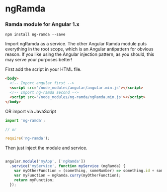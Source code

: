 # ngRamda

### Ramda module for Angular 1.x

``` npm install ng-ramda --save ```

Import ngRamda as a service. The other Angular Ramda module puts everything in the root scope, which is an Angular antipattern for obvious reason. If you like using the Angular injection pattern, as you should, this may serve your purposes better!

First add the script in your HTML file.
```html
<body>
  <!-- Import angular first -->
  <script src='/node_modules/angular/angular.min.js'></script>
  <!-- Import ng-ramda second -->
  <script src='/node_modules/ng-ramda/ngRamda.min.js'></script>
</body>
```

OR import via JavaScript

```javascript
import 'ng-ramda';

// or

require('ng-ramda');
```

Then just inject the module and service.

```javascript

angular.module('myApp', ['ngRamda'])
  .service('myService', function myService (ngRamda) {
    var myOtherFunction = (something, someNumber) => something.id + someNumber;
    var myFunction = ngRamda.curry(myOtherFunction);
    return myFunction;
  });
```
